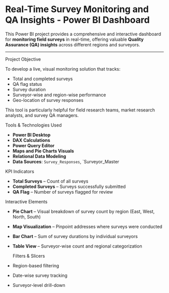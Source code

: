 # Real-Time Survey Monitoring and QA Insights - Power BI Dashboard

This Power BI project provides a comprehensive and interactive dashboard for **monitoring field surveys** in real-time, offering valuable **Quality Assurance (QA) insights** across different regions and surveyors.

---

 Project Objective

To develop a live, visual monitoring solution that tracks:
- Total and completed surveys
- QA flag status
- Survey duration
- Surveyor-wise and region-wise performance
- Geo-location of survey responses

This tool is particularly helpful for field research teams, market research analysts, and survey QA managers.



Tools & Technologies Used

- **Power BI Desktop**
- **DAX Calculations**
- **Power Query Editor**
- **Maps and Pie Charts Visuals**
- **Relational Data Modeling**
- **Data Sources**: `Survey_Responses`, `Surveyor_Master

 KPI Indicators
- **Total Surveys** – Count of all surveys
- **Completed Surveys** – Surveys successfully submitted
- **QA Flag** – Number of surveys flagged for review

Interactive Elements
- **Pie Chart** – Visual breakdown of survey count by region (East, West, North, South)
- **Map Visualization** – Pinpoint addresses where surveys were conducted
- **Bar Chart** – Sum of survey durations by individual surveyors
- **Table View** – Surveyor-wise count and regional categorization

  Filters & Slicers
- Region-based filtering
- Date-wise survey tracking
- Surveyor-level drill-down



